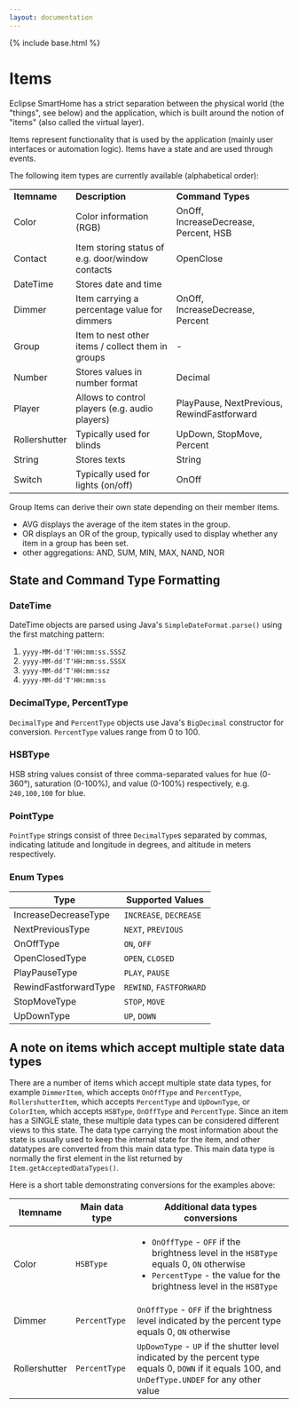 ```yaml
---
layout: documentation
---
```


{% include base.html %}

# Items

Eclipse SmartHome has a strict separation between the physical world (the "things", see below) and the application, which is built around the notion of "items" (also called the virtual layer).

Items represent functionality that is used by the application (mainly user interfaces or automation logic). Items have a state and are used through events.
  
The following item types are currently available (alphabetical order):

<table>
  <tr><td><b>Itemname</b></td><td><b>Description</b></td><td><b>Command Types</b></td></tr>
  <tr><td>Color</td><td>Color information (RGB)</td><td>OnOff, IncreaseDecrease, Percent, HSB</td></tr>
  <tr><td>Contact</td><td>Item storing status of e.g. door/window contacts</td><td>OpenClose</td></tr>
  <tr><td>DateTime</td><td>Stores date and time</td><td></td></tr>
  <tr><td>Dimmer</td><td>Item carrying a percentage value for dimmers</td><td>OnOff, IncreaseDecrease, Percent</td></tr>
  <tr><td>Group</td><td>Item to nest other items / collect them in groups</td><td>-</td></tr>
  <tr><td>Number</td><td>Stores values in number format</td><td>Decimal</td></tr>
  <tr><td>Player</td><td>Allows to control players (e.g. audio players)</td><td>PlayPause, NextPrevious, RewindFastforward</td></tr>
  <tr><td>Rollershutter</td><td>Typically used for blinds</td><td>UpDown, StopMove, Percent</td></tr>
  <tr><td>String</td><td>Stores texts</td><td>String</td></tr>
  <tr><td>Switch</td><td>Typically used for lights (on/off)</td><td>OnOff</td></tr>
</table>

Group Items can derive their own state depending on their member items.

  - AVG displays the average of the item states in the group.
  - OR displays an OR of the group, typically used to display whether any item in a group has been set.
  - other aggregations:  AND, SUM, MIN, MAX, NAND, NOR


## State and Command Type Formatting

### DateTime

DateTime objects are parsed using Java's `SimpleDateFormat.parse()` using the first matching pattern:

1. `yyyy-MM-dd'T'HH:mm:ss.SSSZ`
2. `yyyy-MM-dd'T'HH:mm:ss.SSSX`
3. `yyyy-MM-dd'T'HH:mm:ssz`
4. `yyyy-MM-dd'T'HH:mm:ss`

### DecimalType, PercentType

`DecimalType` and `PercentType` objects use Java's `BigDecimal` constructor for conversion. `PercentType` values range from 0 to 100.

### HSBType

HSB string values consist of three comma-separated values for hue (0-360°), saturation (0-100%), and value (0-100%) respectively, e.g. `240,100,100` for blue.

### PointType

`PointType` strings consist of three `DecimalType`s separated by commas, indicating latitude and longitude in degrees, and altitude in meters respectively.

### Enum Types

| Type | Supported Values |
| --- | --- |
| IncreaseDecreaseType | `INCREASE`, `DECREASE` |
| NextPreviousType | `NEXT`, `PREVIOUS` |
| OnOffType | `ON`, `OFF` |
| OpenClosedType | `OPEN`, `CLOSED` |
| PlayPauseType | `PLAY`, `PAUSE` |
| RewindFastforwardType | `REWIND`, `FASTFORWARD` |
| StopMoveType | `STOP`, `MOVE` |
| UpDownType | `UP`, `DOWN` |

## A note on items which accept multiple state data types

There are a number of items which accept multiple state data types, for example `DimmerItem`, which accepts `OnOffType` and `PercentType`, `RollershutterItem`, which  accepts `PercentType` and `UpDownType`, or `ColorItem`, which accepts `HSBType`, `OnOffType` and `PercentType`. Since an item has a SINGLE state, these multiple data types can be considered different views to this state.
The data type carrying the most information about the state is usually used to keep the internal state for the item, and other datatypes are converted from this main data type. This main data type is normally the first element in the list returned by `Item.getAcceptedDataTypes()`.

Here is a short table demonstrating conversions for the examples above:

| Itemname | Main data type | Additional data types conversions |
| --- | --- | --- |
| Color | `HSBType` | <ul><li>`OnOffType` - `OFF` if the brightness level in the `HSBType` equals 0, `ON` otherwise</li><li>`PercentType` - the value for the brightness level in the `HSBType`</li></ul> |
| Dimmer | `PercentType` | `OnOffType` - `OFF` if the brightness level indicated by the percent type equals 0, `ON` otherwise |
| Rollershutter | `PercentType` | `UpDownType` - `UP` if the shutter level indicated by the percent type equals 0, `DOWN` if it equals 100, and `UnDefType.UNDEF` for any other value|
